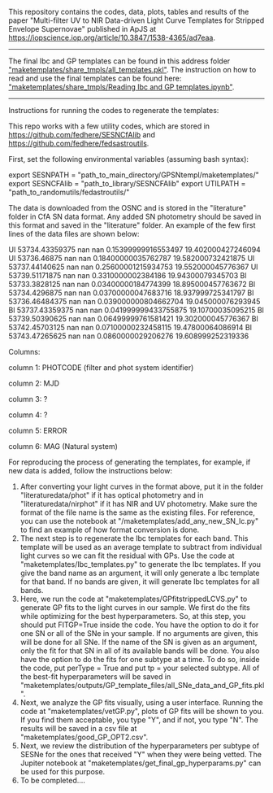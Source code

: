 This repository contains the codes, data, plots, tables and results of the paper "Multi-filter UV to NIR Data-driven Light Curve Templates for Stripped Envelope Supernovae" published in ApJS at https://iopscience.iop.org/article/10.3847/1538-4365/ad7eaa.

------------------------------------------------------------------------------------------------------------------------------------------------

The final Ibc and GP templates can be found in this address folder ["maketemplates/share_tmpls/all_templates.pkl"](https://github.com/fedhere/GPSNtempl/blob/main/maketemplates/share_tmpls/all_templates.pkl).
The instruction on how to read and use the final templates can be found here: ["maketemplates/share_tmpls/Reading Ibc and GP templates.ipynb"](https://github.com/fedhere/GPSNtempl/blob/main/maketemplates/share_tmpls/Reading%20Ibc%20and%20GP%20templates.ipynb).

------------------------------------------------------------------------------------------------------------------------------------------------

Instructions for running the codes to regenerate the templates:

This repo works with a few utility codes, which are stored in https://github.com/fedhere/SESNCfAlib and https://github.com/fedhere/fedsastroutils.


First, set the following environmental variables (assuming bash syntax):

export SESNPATH = "path_to_main_directory/GPSNtempl/maketemplates/"
export SESNCFAlib = "path_to_library/SESNCFAlib"
export UTILPATH = "path_to_randomutils/fedastroutils/"


The data is downloaded from the OSNC and is stored in the "literature" folder in CfA SN data format. Any added SN photometry should be saved in this format and saved in the "literature" folder. An example of the few first lines of the data files are shown below:

Ul 53734.43359375 nan nan 0.15399999916553497 19.402000427246094
Ul 53736.46875 nan nan 0.18400000035762787 19.582000732421875
Ul 53737.44140625 nan nan 0.25600001215934753 19.552000045776367
Ul 53739.51171875 nan nan 0.3310000002384186 19.94300079345703
Bl 53733.3828125 nan nan 0.03400000184774399 18.895000457763672
Bl 53734.4296875 nan nan 0.03700000047683716 18.937999725341797
Bl 53736.46484375 nan nan 0.039000000804662704 19.045000076293945
Bl 53737.43359375 nan nan 0.041999999433755875 19.10700035095215
Bl 53739.50390625 nan nan 0.06499999761581421 19.302000045776367
Bl 53742.45703125 nan nan 0.07100000232458115 19.47800064086914
Bl 53743.47265625 nan nan 0.0860000029206276 19.608999252319336

Columns:

column 1: PHOTCODE (filter and phot system identifier)

column 2: MJD

column 3: ?

column 4: ?

column 5: ERROR

column 6: MAG (Natural system)


For reproducing the process of generating the templates, for example, if new data is added, follow the instructions below:

1) After converting your light curves in the format above, put it in the folder "literaturedata/phot" if it has optical photometry and in "literaturedata/nirphot" if it has NIR and UV photometry. Make sure the format of the file name is the same as the existing files. For reference, you can use the notebook at "/maketemplates/add_any_new_SN_lc.py" to find an example of how format conversion is done.
2) The next step is to regenerate the Ibc templates for each band. This template will be used as an average template to subtract from individual light curves so we can fit the residual with GPs. Use the code at "maketemplates/Ibc_templates.py" to generate the Ibc templates. If you give the band name as an argument, it will only generate a Ibc template for that band. If no bands are given, it will generate Ibc templates for all bands.
3) Here, we run the code at "maketemplates/GPfitstrippedLCVS.py" to generate GP fits to the light curves in our sample. We first do the fits while optimizing for the best hyperparameters. So, at this step, you should put FITGP=True inside the code. You have the option to do it for one SN or all of the SNe in your sample. If no arguments are given, this will be done for all SNe. If the name of the SN is given as an argument, only the fit for that SN in all of its available bands will be done. You also have the option to do the fits for one subtype at a time. To do so, inside the code, put perType = True and put tp = your selected subtype. All of the best-fit hyperparameters will be saved in "maketemplates/outputs/GP_template_files/all_SNe_data_and_GP_fits.pkl".
4) Next, we analyze the GP fits visually, using a user interface. Running the code at "maketemplates/vetGP.py", plots of GP fits will be shown to you. If you find them acceptable, you type "Y", and if not, you type "N". The results will be saved in a csv file at "maketemplates/good_GP_OPT2.csv".
5) Next, we review the distribution of the hyperparameters per subtype of SESNe for the ones that received "Y" when they were being vetted. The Jupiter notebook at "maketemplates/get_final_gp_hyperparams.py" can be used for this purpose.
6) To be completed.... 


